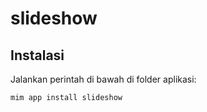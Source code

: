 # slideshow

## Instalasi

Jalankan perintah di bawah di folder aplikasi:

```
mim app install slideshow
```
